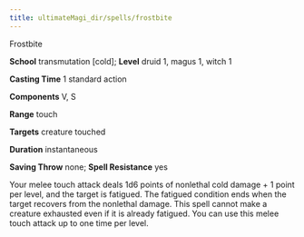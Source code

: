 ```yaml
---
title: ultimateMagi_dir/spells/frostbite
---
```

Frostbite

**School** transmutation [cold]; **Level** druid 1, magus 1, witch 1

**Casting Time** 1 standard action

**Components** V, S

**Range** touch

**Targets** creature touched

**Duration** instantaneous

**Saving Throw** none; **Spell Resistance** yes

Your melee touch attack deals 1d6 points of nonlethal cold damage + 1 point per level, and the target is fatigued. The fatigued condition ends when the target recovers from the nonlethal damage. This spell cannot make a creature exhausted even if it is already fatigued. You can use this melee touch attack up to one time per level.

